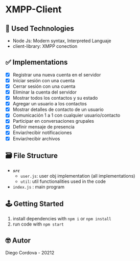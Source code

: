 # XMPP-Client

## 📡 Used Technologies

- Node Js: Modern syntax, Interpreted Languaje
- client-library: XMPP conection

## ✅ Implementations
- [x] Registrar una nueva cuenta en el servidor
- [x] Iniciar sesión con una cuenta
- [x] Cerrar sesión con una cuenta
- [x] Eliminar la cuenta del servidor
- [x] Mostrar todos los contactos y su estado
- [x] Agregar un usuario a los contactos
- [x] Mostrar detalles de contacto de un usuario
- [x] Comunicación 1 a 1 con cualquier usuario/contacto
- [x] Participar en conversaciones grupales
- [x] Definir mensaje de presencia
- [x] Enviar/recibir notificaciones
- [x] Enviar/recibir archivos

## 🗃️ File Structure

- ***`src`***
  - `user.js`: user obj implementation (all implementations)
  - `util`: util functionalities used in the code
- `index.js` : main program

## 🕹️ Getting Started

1. install dependencies with `npm i` or `npm install`
2. run code with `npm start`

## 🤓 Autor

Diego Cordova - 20212
